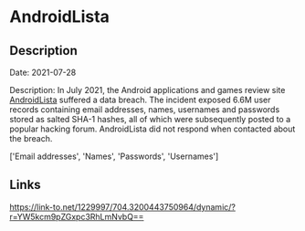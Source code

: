 # AndroidLista

## Description

Date: 2021-07-28

Description:
In July 2021, the Android applications and games review site <a href="https://www.androidlista.com/" target="_blank" rel="noopener">AndroidLista</a> suffered a data breach. The incident exposed 6.6M user records containing email addresses, names, usernames and passwords stored as salted SHA-1 hashes, all of which were subsequently posted to a popular hacking forum. AndroidLista did not respond when contacted about the breach.


['Email addresses', 'Names', 'Passwords', 'Usernames']

## Links

https://link-to.net/1229997/704.3200443750964/dynamic/?r=YW5kcm9pZGxpc3RhLmNvbQ==